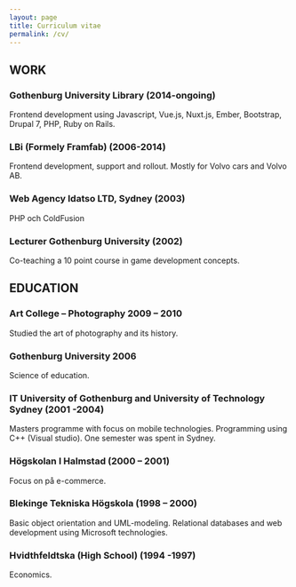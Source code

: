 ```yaml
---
layout: page
title: Curriculum vitae
permalink: /cv/
---
```


## WORK

### Gothenburg University Library (2014-ongoing)

Frontend development using Javascript, Vue.js, Nuxt.js, Ember, Bootstrap, Drupal 7, PHP, Ruby on Rails.

### LBi (Formely Framfab)  (2006-2014)

Frontend development, support and rollout. Mostly for Volvo cars and Volvo AB. 

### Web Agency Idatso LTD, Sydney (2003)

PHP och ColdFusion

### Lecturer Gothenburg University (2002)

Co-teaching a 10 point course in game development concepts. 


## EDUCATION


### Art College – Photography 2009 – 2010 

Studied the art of photography and its history. 

### Gothenburg University 2006

Science of education. 


### IT University of Gothenburg and University of Technology Sydney (2001 -2004)

Masters programme with focus on mobile technologies. Programming using C++ (Visual studio). One semester was spent in Sydney.


### Högskolan I Halmstad (2000 – 2001)

Focus on på e-commerce.  	


### Blekinge Tekniska Högskola (1998 – 2000) 

Basic object orientation and UML-modeling. Relational databases and web development using Microsoft technologies. 

### Hvidthfeldtska (High School) (1994 -1997)

Economics.


